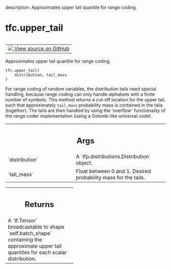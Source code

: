 description: Approximates upper tail quantile for range coding.

<div itemscope itemtype="http://developers.google.com/ReferenceObject">
<meta itemprop="name" content="tfc.upper_tail" />
<meta itemprop="path" content="Stable" />
</div>

# tfc.upper_tail

<!-- Insert buttons and diff -->

<table class="tfo-notebook-buttons tfo-api nocontent" align="left">
<td>
  <a target="_blank" href="https://github.com/tensorflow/compression/tree/master/tensorflow_compression/python/distributions/helpers.py#L170-L203">
    <img src="https://www.tensorflow.org/images/GitHub-Mark-32px.png" />
    View source on GitHub
  </a>
</td>
</table>



Approximates upper tail quantile for range coding.

<pre class="devsite-click-to-copy prettyprint lang-py tfo-signature-link">
<code>tfc.upper_tail(
    distribution, tail_mass
)
</code></pre>



<!-- Placeholder for "Used in" -->

For range coding of random variables, the distribution tails need special
handling, because range coding can only handle alphabets with a finite
number of symbols. This method returns a cut-off location for the upper
tail, such that approximately `tail_mass` probability mass is contained in
the tails (together). The tails are then handled by using the 'overflow'
functionality of the range coder implementation (using a Golomb-like
universal code).

<!-- Tabular view -->
 <table class="responsive fixed orange">
<colgroup><col width="214px"><col></colgroup>
<tr><th colspan="2"><h2 class="add-link">Args</h2></th></tr>

<tr>
<td>
`distribution`
</td>
<td>
A `tfp.distributions.Distribution` object.
</td>
</tr><tr>
<td>
`tail_mass`
</td>
<td>
Float between 0 and 1. Desired probability mass for the tails.
</td>
</tr>
</table>



<!-- Tabular view -->
 <table class="responsive fixed orange">
<colgroup><col width="214px"><col></colgroup>
<tr><th colspan="2"><h2 class="add-link">Returns</h2></th></tr>
<tr class="alt">
<td colspan="2">
A `tf.Tensor` broadcastable to shape `self.batch_shape` containing the
approximate upper tail quantiles for each scalar distribution.
</td>
</tr>

</table>

